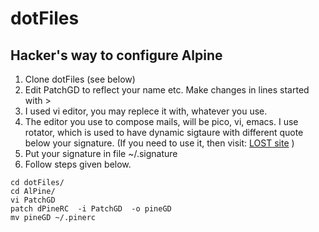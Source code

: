 # dotFiles

## Hacker's way to configure Alpine

1. Clone dotFiles (see below)
1. Edit PatchGD to reflect your name etc. Make changes in lines started with >
1. I used vi editor, you may replece it with, whatever you use.
1. The editor you use to compose mails, will be pico, vi, emacs. I use rotator, which is used to have dynamic sigtaure with different quote below your signature. (If you need to use it, then visit: [LOST site](http://lost.sourceforge.net/) )
1. Put your signature in file ~/.signature
1. Follow steps given below.

```git clone https://github.com/GreatDevelopers/dotFiles.git
cd dotFiles/
cd AlPine/
vi PatchGD 
patch dPineRC  -i PatchGD  -o pineGD
mv pineGD ~/.pinerc
```
